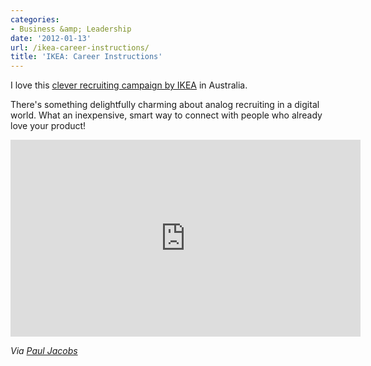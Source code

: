 ```yaml
---
categories:
- Business &amp; Leadership
date: '2012-01-13'
url: /ikea-career-instructions/
title: 'IKEA: Career Instructions'
---
```


I love this <a href="https://www.youtube.com/watch?v=qwmXRAGDHeo">clever recruiting campaign by IKEA</a> in Australia.

There's something delightfully charming about analog recruiting in a digital world. What an inexpensive, smart way to connect with people who already love your product!

<iframe class="alignc" width="560" height="315" src="https://www.youtube.com/embed/qwmXRAGDHeo?rel=0" frameborder="0" allowfullscreen></iframe>

<em>Via <a href="https://twitter.com/#!/@pauljacobs4real">Paul Jacobs</a></em>